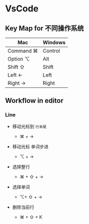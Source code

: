 # VsCode

## Key Map for 不同操作系统

| Mac       | Windows |
| --------- | ------- |
| Command ⌘ | Control |
| Option ⌥  | Alt     |
| Shift ⇧   | Shift   |
| Left <-   | Left    |
| Right ->  | Right   |

## Workflow in editor

### Line

- 移动光标到 `行末尾`

  - ⌘ + ->

- 移动光标 单词步进

  - ⌥ + ->

- 选择整行

  - ⌘ + ⇧ + ->

- 选择单词

  - ⌥+ ⇧ + ->

- 删除当前行
  - ⌘ + ⇧ + K

